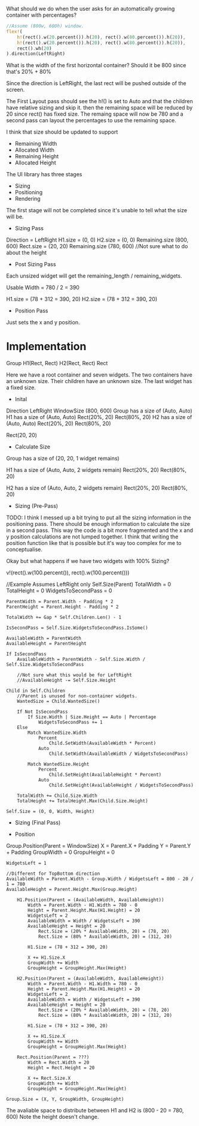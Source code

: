 What should we do when the user asks for an automatically growing container with percentages?

```rs
//Assume (800w, 600h) window.
flex!(
    h!(rect().w(20.percent()).h(20), rect().w(80.percent()).h(20)),
    h!(rect().w(20.percent()).h(20), rect().w(80.percent()).h(20)),
    rect().wh(20)
).direction(LeftRight)
```

What is the width of the first horizontal container?
Should it be 800 since that's 20% + 80%

Since the direction is LeftRight, the last rect will be pushed outside of the screen.

The First Layout pass should see the h!() is set to Auto and that the children have relative sizing and skip it.
then the remaining space will be reduced by 20 since rect() has fixed size.
The remaing space will now be 780 and a second pass can layout the percentages to use the remaining space.

I think that size should be updated to support

- Remaining Width
- Allocated Width
- Remaining Height
- Allocated Height

The UI library has three stages

- Sizing
- Positioning
- Rendering

The first stage will not be completed since it's unable to tell what the size will be.

- Sizing Pass

Direction = LeftRight
H1.size = (0, 0)
H2.size = (0, 0)
Remaining.size (800, 600)
Rect.size = (20, 20)
Remaining.size (780, 600) //Not sure what to do about the height

- Post Sizing Pass

Each unsized widget will get the remaining_length / remaining_widgets.

Usable Width = 780 / 2 = 390

H1.size = (78 + 312 = 390, 20)
H2.size = (78 + 312 = 390, 20)

- Position Pass

Just sets the x and y position.

# Implementation

Group H1(Rect, Rect) H2(Rect, Rect) Rect

Here we have a root container and seven widgets.
The two containers have an unknown size.
Their children have an unknown size.
The last widget has a fixed size.

- Inital

Direction LeftRight
WindowSize (800, 600)
Group has a size of (Auto, Auto)
H1 has a size of (Auto, Auto)
    Rect(20%, 20)
    Rect(80%, 20)
H2 has a size of (Auto, Auto)
    Rect(20%, 20)
    Rect(80%, 20)

Rect(20, 20)

- Calculate Size

Group has a size of (20, 20, 1 widget remains)

H1 has a size of (Auto, Auto, 2 widgets remain)
    Rect(20%, 20)
    Rect(80%, 20)

H2 has a size of (Auto, Auto, 2 widgets remain)
    Rect(20%, 20)
    Rect(80%, 20)

- Sizing (Pre-Pass)

TODO: I think I messed up a bit trying to put all the sizing information in the positioning pass.
There should be enough information to calculate the size in a second pass.
This way the code is a bit more fragmented and the x and y position calculations are not lumped together.
I think that writing the position function like that is possible but it's way too complex for me to conceptualise.

Okay but what happens if we have two widgets with 100% Sizing?

v!(rect().w(100.percent()), rect().w(100.percent()))

//Example Assumes LeftRight only
Self.Size(Parent)
    TotalWidth = 0
    TotalHeight = 0
    WidgetsToSecondPass = 0

    ParentWidth = Parent.Width - Padding * 2
    ParentHeight = Parent.Height - Padding * 2

    TotalWidth += Gap * Self.Children.Len() - 1

    IsSecondPass = Self.Size.WidgetsToSecondPass.IsSome()

    AvailableWidth = ParentWidth
    AvailableHeight = ParentHeight

    If IsSecondPass
        AvailableWidth = ParentWidth - Self.Size.Width / Self.Size.WidgetsToSecondPass

        //Not sure what this would be for LeftRight
        //AvailableHeight -= Self.Size.Height

    Child in Self.Children
        //Parent is unused for non-container widgets.
        WantedSize = Child.WantedSize()

        If Not IsSecondPass
            If Size.Width | Size.Height == Auto | Percentage
                WidgetsToSecondPass += 1
        Else 
            Match WantedSize.Width
                Percent
                    Child.SetWidth(AvailableWidth * Percent)
                Auto
                    Child.SetWidth(AvailableWidth / WidgetsToSecondPass)

            Match WantedSize.Height
                Percent
                    Child.SetHeight(AvailableHeight * Percent)
                Auto
                    Child.SetHeight(AvailableHeight / WidgetsToSecondPass)

        TotalWidth += Child.Size.Width
        TotalHeight += TotalHeight.Max(Child.Size.Height)
        
    Self.Size = (0, 0, Width, Height)

- Sizing (Final Pass)

- Position

Group.Position(Parent = WindowSize)
    X = Parent.X + Padding
    Y = Parent.Y + Padding
    GroupWidth = 0
    GropuHeight = 0

    WidgetsLeft = 1

    //Different for TopBottom direction
    AvailableWidth = Parent.Width - Group.Width / WidgetsLeft = 800 - 20 / 1 = 780
    AvailableHeight = Parent.Height.Max(Group.Height)

        H1.Position(Parent = (AvailableWidth, AvailableHeight))
            Width = Parent.Width - H1.Width = 780 - 0
            Height = Parent.Height.Max(H1.Height) = 20
            WidgetsLeft = 2
            AvailableWidth = Width / WidgetsLeft = 390
            AvailableHeight = Height = 20
                Rect.Size = (20% * AvailableWidth, 20) = (78, 20)
                Rect.Size = (80% * AvailableWidth, 20) = (312, 20)
            
            H1.Size = (78 + 312 = 390, 20)

            X += H1.Size.X
            GroupWidth += Width
            GroupHeight = GroupHeight.Max(Height) 

        H2.Position(Parent = (AvailableWidth, AvailableHeight))
            Width = Parent.Width - H1.Width = 780 - 0
            Height = Parent.Height.Max(H1.Height) = 20
            WidgetsLeft = 2
            AvailableWidth = Width / WidgetsLeft = 390
            AvailableHeight = Height = 20
                Rect.Size = (20% * AvailableWidth, 20) = (78, 20)
                Rect.Size = (80% * AvailableWidth, 20) = (312, 20)
            
            H1.Size = (78 + 312 = 390, 20)

            X += H1.Size.X
            GroupWidth += Width
            GroupHeight = GroupHeight.Max(Height) 
        
        Rect.Position(Parent = ???)
            Width = Rect.Width = 20
            Height = Rect.Height = 20

            X += Rect.Size.X
            GroupWidth += Width
            GroupHeight = GroupHeight.Max(Height) 

    Group.Size = (X, Y, GroupWidth, GroupHeight)

The avaliable space to distribute between H1 and H2 is (800 - 20 = 780, 600)
Note the height doesn't change.

